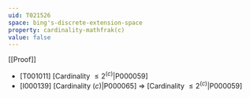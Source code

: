 ```yaml
---
uid: T021526
space: bing's-discrete-extension-space
property: cardinality-mathfrak(c)
value: false
---
```

[[Proof]]

* [T001011] [Cardinality $\leq 2^{\mathfrak(c)}$|P000059]
* [I000139] [Cardinality $\mathfrak(c)$|P000065] => [Cardinality $\leq 2^{\mathfrak(c)}$|P000059]

